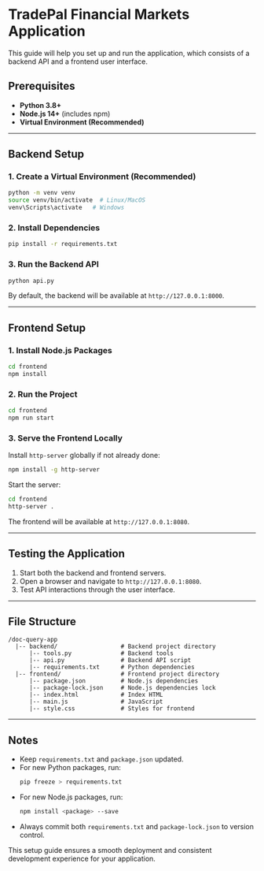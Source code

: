 # TradePal Financial Markets Application

This guide will help you set up and run the application, which consists of a backend API and a frontend user interface.

## Prerequisites

- **Python 3.8+**
- **Node.js 14+** (includes npm)
- **Virtual Environment (Recommended)**

---

## Backend Setup

### 1. Create a Virtual Environment (Recommended)
```bash
python -m venv venv
source venv/bin/activate  # Linux/MacOS
venv\Scripts\activate   # Windows
```

### 2. Install Dependencies
```bash
pip install -r requirements.txt
```

### 3. Run the Backend API
```bash
python api.py
```
By default, the backend will be available at `http://127.0.0.1:8000`.

---

## Frontend Setup

### 1. Install Node.js Packages
```bash
cd frontend
npm install
```

### 2. Run the Project
```bash
cd frontend
npm run start
```

### 3. Serve the Frontend Locally
Install `http-server` globally if not already done:
```bash
npm install -g http-server
```
Start the server:
```bash
cd frontend
http-server .
```
The frontend will be available at `http://127.0.0.1:8080`.

---

## Testing the Application
1. Start both the backend and frontend servers.
2. Open a browser and navigate to `http://127.0.0.1:8080`.
3. Test API interactions through the user interface.

---

## File Structure
```
/doc-query-app
  |-- backend/                  # Backend project directory
      |-- tools.py              # Backend tools
      |-- api.py                # Backend API script
      |-- requirements.txt      # Python dependencies
  |-- frontend/                 # Frontend project directory
      |-- package.json          # Node.js dependencies
      |-- package-lock.json     # Node.js dependencies lock
      |-- index.html            # Index HTML
      |-- main.js               # JavaScript
      |-- style.css             # Styles for frontend
```

---

## Notes
- Keep `requirements.txt` and `package.json` updated.
- For new Python packages, run:
  ```bash
  pip freeze > requirements.txt
  ```
- For new Node.js packages, run:
  ```bash
  npm install <package> --save
  ```
- Always commit both `requirements.txt` and `package-lock.json` to version control.

This setup guide ensures a smooth deployment and consistent development experience for your application.
